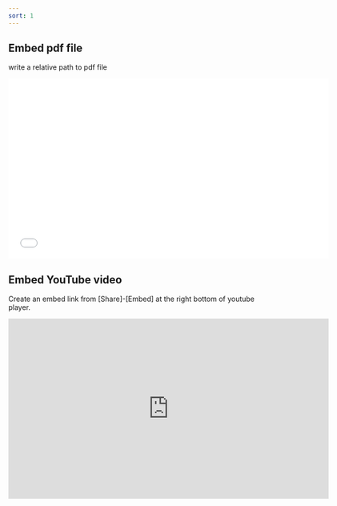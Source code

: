 ```yaml
---
sort: 1
---
```


## Embed pdf file

write a relative path to pdf file

<embed src="../pdf/What_s_New_in_OpenShift_4.11_-_Public.pdf#&scrollbar=0&view=Fit&viewrect=0,0,570,0" width="640" height="360" hspace="0" vspace="0">

## Embed YouTube video

Create an embed link from [Share]-[Embed] at the right bottom of youtube player.

<iframe width="640" height="360" src="https://www.youtube.com/embed/6QJhJTPY2mI" title="YouTube video player" frameborder="0" allow="accelerometer; autoplay; clipboard-write; encrypted-media; gyroscope; picture-in-picture" allowfullscreen></iframe>
